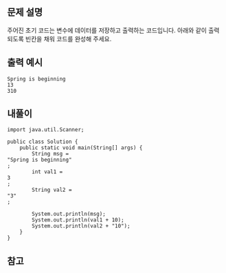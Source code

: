 ## 문제 설명
주어진 초기 코드는 변수에 데이터를 저장하고 출력하는 코드입니다. 아래와 같이 출력되도록 빈칸을 채워 코드를 완성해 주세요.

## 출력 예시
```
Spring is beginning
13
310
```

## 내풀이
```
import java.util.Scanner;

public class Solution {
    public static void main(String[] args) {
        String msg = 
"Spring is beginning"
;
        int val1 = 
3
;
        String val2 = 
"3"
;

        System.out.println(msg);
        System.out.println(val1 + 10);
        System.out.println(val2 + "10");
    }
}
```

## 참고
